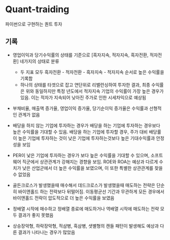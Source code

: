 # Quant-traiding

파이썬으로 구현하는 퀀트 투자

## 기록

* 영업이익과 당기수익률의 상태를 기준으로 [흑자지속, 적자지속, 흑자전환, 적자전환] 네가지의 상태로 분류
  
  * 두 지표 모두 흑자전환 - 적자전환 - 흑자지속 - 적자지속 순서로 높은 수익률을 기록함
  * 하나의 상태를 타겟으로 잡고 연단위로 리밸런싱하여 투자한 결과, 최종 수익률은 위와 동일하지만 특정 년도에서 적자지속 기업의 수익률이 가장 높은 경우가 있음. 이는 적자가 지속되어 낮아진 주가로 인한 시세차익으로 예상됨

<div>
</div>

* 부채비율, 매출액 증가율, 영업이익 증가율, 당기순이익 증가율은 수익률과 선형적인 관계가 없음

<div>
</div>

* 배당을 하지 않는 기업에 투자하는 경우가 배당을 하는 기업에 투자하는 경우보다 높은 수익률을 기대할 수 있음. 배당을 하는 기업에 투자할 경우, 주가 대비 배당률이 높은 기업에 투자하는 것이 낮은 기업에 투자하는것보다 높은 기대수익률과 안정성을 보임

<div>
</div>

* PER이 낯은 기업에 투자하는 경우가 보다 높은 수익률을 기대할 수 있으며, 소프트웨어 직군에서 상관관계가 강해지는 경향을 보임. ROE와 ROA는 예상과 다르게 수치가 낮은 산업군에서 더 높은 수익률을 보였으며, 이 또한 특별한 상관관계를 찾을 수 없었음

<div>
</div>

* 골든크로스가 발생했을때 매수해서 데드크로스가 발생했을때 매도하는 전략은 단순히 바이앤홀드 하는 전략보다 뒤떨어짐. 이동평균선 기간과 무관하게 모든 경우에서 바이앤홀드 전략이 압도적으로 더 높은 수익률을 보였음

<div>
</div>

* 정배열 시작에 매수하고 정배열 종료에 매도하거나 역배열 시작에 매도하는 전략 모두 결과가 좋지 못했음

<div>
</div>

* 상승장악형, 하락장악형, 적삼병, 흑삼병, 샛별형의 캔들 패턴이 발생해도 예상과 다른 결과가 나타나는 경우가 많았음 